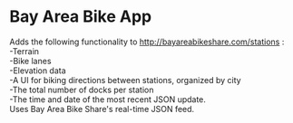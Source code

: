 Bay Area Bike App
================
Adds the following functionality to http://bayareabikeshare.com/stations :
<br/>
-Terrain
<br/>
-Bike lanes
<br/>
-Elevation data
<br/>
-A UI for biking directions between stations, organized by city
<br/>
-The total number of docks per station
<br/>
-The time and date of the most recent JSON update.
<br/>
Uses Bay Area Bike Share's real-time JSON feed.
